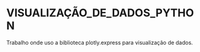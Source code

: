 # VISUALIZAÇÃO_DE_DADOS_PYTHON
Trabalho onde uso a biblioteca plotly.express para visualização de dados.
